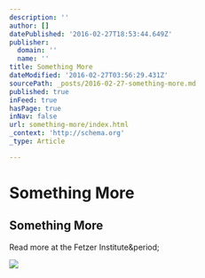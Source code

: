 ```yaml
---
description: ''
author: []
datePublished: '2016-02-27T18:53:44.649Z'
publisher:
  domain: ''
  name: ''
title: Something More
dateModified: '2016-02-27T03:56:29.431Z'
sourcePath: _posts/2016-02-27-something-more.md
published: true
inFeed: true
hasPage: true
inNav: false
url: something-more/index.html
_context: 'http://schema.org'
_type: Article

---
```

# Something More

<article style=""><h1>Something More</h1><p>Read more at the Fetzer Institute&amp;period;</p><img src="http://www.fetzer.org/sites/all/themes/fetzer/img/login-logo.png" /></article>